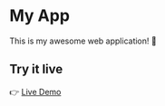 # My App

This is my awesome web application! 🚀

## Try it live
👉 [Live Demo](https://<felhasználónév>.github.io/my-app/)
